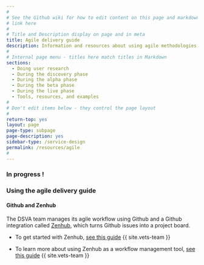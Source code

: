 ```yaml
---
#
# See the Github wiki for how to edit content on this page and markdown styles you can use:
# link here
#
# Title and Description display on page and in meta
title: Agile delivery guide
description: Information and resources about using agile methodologies as you work on the Veteran Tools Platform.
#
# Internal page menu - titles here match titles in Markdown
sections:
  - Doing user research
  - During the discovery phase
  - During the alpha phase
  - During the beta phase
  - During the live phase
  - Tools, resources, and examples
#
# Don't edit items below - they control the page layout
#
return-top: yes
layout: page
page-type: subpage
page-description: yes
sidebar-type: /service-design
permalink: /resources/agile
#
---
```

### In progress !

### Using the agile delivery guide


#### Github and Zenhub

The DSVA team manages its agile workflow using Github and a Github integration called <a title="go to Zenhub" href="https://zenhub.com" target="_blank">Zenhub</a>, which turns Github issues into a project board.

* To get started with Zenhub, <a title="go to Zenhub overview" href="https://github.com/department-of-veterans-affairs/vets.gov-team/blob/master/Work%20Practices/Onboarding%20and%20Offboarding/zenhub_onboarding.pdf" target="_blank">see this guide</a>
{{ site.vets-team }}

* To learn more about using Zenhub as a workflow management tool, <a title="go to Zenhub overview" href="https://github.com/department-of-veterans-affairs/vets.gov-team/blob/master/Work%20Practices/Product%20Management/zenhub_product_management.pdf" target="_blank">see this guide</a>
{{ site.vets-team }}

<!--If you have any questions about setting up Zenhub, contact Ryan at ryan.luu@adhocteam.us.-->

<!--
Topics:
- alignment with VIP
- use of Github in VIP
- other relationships between dsva and vip processes
- Links to basic agile references
-->


<!--
- other improvements in the new memo
- cd1 and cd2
- team structure - and use them agiley too! - flex in relation to the work that needs to be done

includes refs to
* To learn more about Agile project management, start with this <a title="Go to agile overview" href="https://www.gov.uk/service-manual/agile-delivery/agile-government-services-introduction" target="_blank">overview from Gov.UK</a>.
* 18f ?
* Ontario ?
* generic agile methods ?

## Agile Resources
At Vets.gov we use a Agile Software Development process and measure our work in two week sprints. If you'd like to learn more about planning agile sprints checkout [18f's agile guide](https://lean-product-design.18f.gov/9-plan-sprint-agile/).



-->
